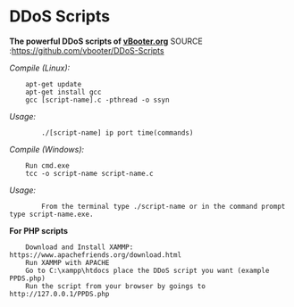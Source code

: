 # DDoS Scripts
**The powerful DDoS scripts of [vBooter.org](https://www.vbooter.org/)**
SOURCE :https://github.com/vbooter/DDoS-Scripts


*Compile (Linux):*

		apt-get update
		apt-get install gcc
		gcc [script-name].c -pthread -o ssyn
		
*Usage:* 
	
			./[script-name] ip port time(commands)
			
		
*Compile (Windows):*

		Run cmd.exe
		tcc -o script-name script-name.c
				
*Usage:* 
	
			From the terminal type ./script-name or in the command prompt type script-name.exe.		


			
**For PHP scripts**

		Download and Install XAMMP: https://www.apachefriends.org/download.html
		Run XAMMP with APACHE 
		Go to C:\xampp\htdocs place the DDoS script you want (example PPDS.php)
		Run the script from your browser by goings to http://127.0.0.1/PPDS.php

